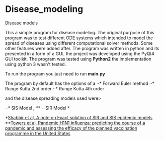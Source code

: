 # Disease_modeling
Disease models

This a simple program for disease modeling. The original purpose of this program was to test different ODE systems which intended to model the spread of diseases using different computational solver methods. Some other features were added after. The program was written in python and its presented in a form of a GUI, the project was developed using the PyQt4 GUI toolkit. The program was tested using **Python2** the implementation using python 3 wasn't tested.  

To run the program you just need to run **main.py**

The program by default has the options of a 
⋅⋅* Forward Euler method
⋅⋅* Runge Kutta 2nd order 
⋅⋅* Runge Kutta 4th order

and the disease spreading models used were>

⋅⋅* SIS Model *, **
⋅⋅* SIR Model *  

*[Shabbir et al, A note on Exact solution of SIR and SIS epidemic models](https://arxiv.org/pdf/1012.5035.pdf)
**[Towers et al, Pandemic H1N1 influenza: predicting the course of a pandemic and assessing the efficacy of the planned vaccination programme in the United States ](https://www.eurosurveillance.org/content/10.2807/ese.14.41.19358-en)

